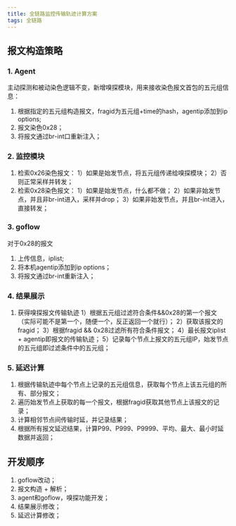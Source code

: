 ```yaml
---
title: 全链路监控传输轨迹计算方案
tags: 全链路
---
```



## 报文构造策略

### 1. Agent

主动探测和被动染色逻辑不变，新增嗅探模块，用来接收染色报文首包的五元组信息：
1. 根据指定的五元组构造报文，fragid为五元组+time的hash，agentip添加到ip options;
2. 报文染色0x28；
3. 将报文通过br-int口重新注入；

### 2. 监控模块

1. 检索0x26染色报文：
1）如果是始发节点，将五元组传递给嗅探模块；
2）否则正常采样并转发；
2. 检索0x28染色报文：
1）如果是始发节点，什么都不做；
2）如果非始发节点，并且非br-int进入，采样并drop；
3）如果非始发节点，并且br-int进入，直接转发；


### 3. goflow

对于0x28的报文
1. 上传信息，iplist;
2. 将本机agentip添加到ip options；
3. 将报文通过br-int重新注入；

### 4. 结果展示
1. 获得嗅探报文传输轨迹
1）根据五元组过滤符合条件&&0x28的第一个报文（实际可能不是第一个，随便一个，反正返回一个就行）；
2）获取该报文的fragid；
3）根据fragid && 0x28过滤所有符合条件报文；
4）最长报文iplist + agentip即报文的传输轨迹；
5）记录每个节点上报文的五元组IP，始发节点的五元组即过滤条件中的五元组；

### 5. 延迟计算

 1. 根据传输轨迹中每个节点上记录的五元组信息，获取每个节点上该五元组的所有、部分报文；
 2. 遍历始发节点上获取的每一个报文，根据fragid获取其他节点上该报文的记录；
 3. 计算相邻节点间传输时延，并记录结果；
 4. 根据所有报文延迟结果，计算P99、P999、P9999、平均、最大、最小时延数据并返回；
 

##  开发顺序

1. goflow改动；
2. 报文构造 + 解析；
3. agent和goflow，嗅探功能开发；
4. 结果展示修改；
5. 延迟计算修改；